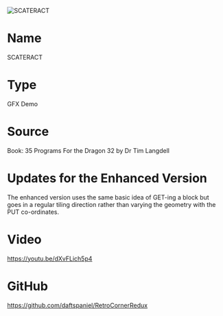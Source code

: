 ![SCATERACT](screenshot.png)

# Name
SCATERACT

# Type
GFX Demo

# Source
Book: 35 Programs For the Dragon 32 by Dr Tim Langdell

# Updates for the Enhanced Version
The enhanced version uses the same basic idea of GET-ing a block but goes in a regular tiling direction rather than varying the geometry with the PUT co-ordinates.

# Video
https://youtu.be/dXvFLich5p4

# GitHub
https://github.com/daftspaniel/RetroCornerRedux